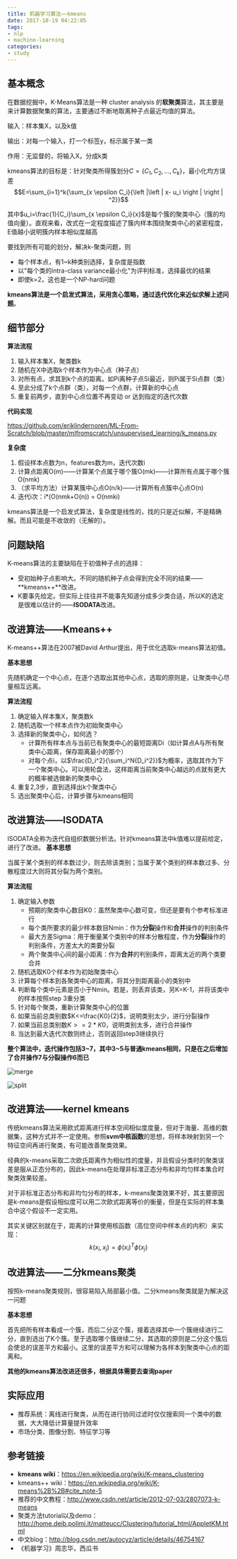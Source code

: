 ```yaml
---
title: 机器学习算法——kmeans
date: 2017-10-19 04:22:05
tags:
- nlp
- machine-learning
categories:
- study
---
```


## 基本概念
在数据挖掘中，K-Means算法是一种 cluster analysis 的**软聚类**算法，其主要是来计算数据聚集的算法，主要通过不断地取离种子点最近均值的算法。

输入：样本集X，以及k值

输出：对每一个输入，打一个标签y，标示属于某一类

作用：无监督的，将输入X，分成k类

kmeans算法的目标是：针对聚类所得簇划分$C=\{C_1,C_2,...,C_k\}$，最小化均方误差
$$E=\sum_{i=1}^k{\sum_{x \epsilon  C_i}{\left |\left | x- u_i \right |  \right | ^2}}$$

其中$u_i=\frac{1}{C_i}\sum_{x \epsilon  C_i}{x}$是每个簇的聚类中心（簇的均值向量）。直观来看，改式在一定程度描述了簇内样本围绕聚类中心的紧密程度，E值越小说明簇内样本相似度越高

<!--more-->


要找到所有可能的划分，解决k-聚类问题，则

* 每个样本点，有1~k种类别选择，复杂度是指数
* 以"每个类的intra-class variance最小化"为评判标准，选择最优的结果
* 即使k=2，这也是一个NP-hard问题

**kmeans算法是一个启发式算法，采用贪心策略，通过迭代优化来近似求解上述问题**。

## 细节部分

**算法流程**

1. 输入样本集X，聚类数k
2. 随机在X中选取k个样本作为中心点（种子点）
3. 对所有点，求其到k个点的距离。如Pi离种子点Si最近，则Pi属于Si点群（类）
4. 至此分成了k个点群（类），对每一个点群，计算新的中心点
5. 重复前两步，直到中心点位置不再变动 or 达到指定的迭代次数

**代码实现**

https://github.com/eriklindernoren/ML-From-Scratch/blob/master/mlfromscratch/unsupervised_learning/k_means.py

**复杂度**

1. 假设样本点数为n，features数为m，迭代次数i
2. 计算点距离O(m)——计算某个点属于哪个簇O(mk)——计算所有点属于哪个簇O(nmk)
3. （求平均方法）计算某簇中心点O(n/k)——计算所有点簇中心点O(n)
4. 迭代i次：i*(O(nmk+O(n)) = O(nmki)



kmeans算法是一个启发式算法，复杂度是线性的，找的只是近似解，不是精确解。而且可能是不收敛的（无解的）。



## 问题缺陷
K-means算法的主要缺陷在于初值种子点的选择：

* 受初始种子点影响大。不同的随机种子点会得到完全不同的结果——**kmeans++**改进。
* K要事先给定。但实际上往往并不能事先知道分成多少类合适，所以K的选定是很难以估计的——**ISODATA**改进。



## 改进算法——Kmeans++

K-means++算法在2007被David Arthur提出，用于优化选取k-means算法初值。

**基本思想**

先随机确定一个中心点，在逐个选取出其他中心点，选取的原则是，让聚类中心尽量相互远离。

**算法流程**

1. 确定输入样本集X，聚类数k
2. 随机选取一个样本点作为初始聚类中心
3. 选择新的聚类中心，如何选？
	* 计算所有样本点与当前已有聚类中心的最短距离Di（如计算点A与所有聚类中心距离，保存距离最小的那个）
	* 对每个点i，以$\frac{D_i^2}{\sum_i^N{D_i^2}}$为概率，选取其作为下一个聚类中心。可以用轮盘法，这样距离当前聚类中心越远的点就有更大的概率被选做新的聚类中心
4. 重复2,3步，直到选择出k个聚类中心
5. 选出聚类中心后，计算步骤与kmeans相同

## 改进算法——ISODATA

ISODATA全称为迭代自组织数据分析法。针对kmeans算法中k值难以提前给定，进行了改进。
**基本思想**

当属于某个类别的样本数过少，则去除该类别；当属于某个类别的样本数过多、分散程度过大则将其分裂为两个类别。

**算法流程**

1. 确定输入参数
	* 预期的聚类中心数目K0：虽然聚类中心数可变，但还是要有个参考标准进行
	* 每个类所要求的最少样本数目Nmin：作为**分裂**操作和**合并**操作的判别条件
	* 最大方差Sigma：用于衡量某个类别中的样本分散程度，作为**分裂**操作的判别条件，方差太大的类要分裂
	* 两个聚类中心间的最小距离：作为**合并**的判别条件，距离太近的两个类要合并
2. 随机选取K0个样本作为初始聚类中心
3. 计算每个样本到各聚类中心的距离，将其分到距离最小的类别中
4. 判断每个类中元素是否小于Nmin。若是，则丢弃该类，另K=K-1，并将该类中的样本按照step 3重分类
5. 针对每个聚类，重新计算聚类中心的位置
6. 如果当前总类别数$K<=\frac{K0}{2}$，说明类别太少，进行分裂操作
7. 如果当前总类别数$K>=2*K0$，说明类别太多，进行合并操作
8. 当达到最大迭代次数则终止，否则返回step3继续执行

**整个算法中，迭代操作包括3~7，其中3~5与普通kmeans相同，只是在之后增加了合并操作7与分裂操作6而已**

![merge](merge.png)

![split](split.png)


## 改进算法——kernel kmeans

传统kmeans算法采用欧式距离进行样本空间相似度度量，但对于海量、高维的数据集，这种方式并不一定使用。参照**svm中核函数**的思想，将样本映射到另一个特征空间再进行聚类，有可能改善聚类效果。


经典的k-means采取二次欧氏距离作为相似性的度量，并且假设分类时的聚类误差是服从正态分布的，因此k-means在处理非标准正态分布和非均匀样本集合时聚类效果较差。

对于非标准正态分布和非均匀分布的样本，k-means聚类效果不好，其主要原因是k-means是假设相似度可以用二次欧式距离等价的衡量，但是在实际的样本集合中这个假设不一定实用。

其实关键区别就在于，距离的计算使用核函数（高位空间中样本点的内积）来实现：
$$k(x_i, x_j) = \phi (x_i)^T \phi (x_j)$$

## 改进算法——二分kmeans聚类

按照k-means聚类规则，很容易陷入局部最小值。二分kmeans聚类就是为解决这一问题

**基本思想**

首先把所有样本看成一个簇，而后二分这个簇，接着选择其中一个簇继续进行二分，直到选出了K个簇。至于选取哪个簇继续二分，其选取的原则是二分这个簇后会使总的误差平方和最小。这里的误差平方和可以理解为各样本到聚类中心点的距离和。

**其他的kmeans算法改进还很多，根据具体需要去查询paper**

## 实际应用

* 推荐系统：离线进行聚类，从而在进行协同过滤时仅仅搜索同一个类中的数据，大大降低计算量提升效率
* 市场分类、图像分割、特征学习等

## 参考链接

* **kmeans wiki**：https://en.wikipedia.org/wiki/K-means_clustering
* kmeans++ wiki：https://en.wikipedia.org/wiki/K-means%2B%2B#cite_note-5
* 推荐的中文教程：http://www.csdn.net/article/2012-07-03/2807073-k-means
* 聚类方法tutorial以及demo：http://home.deib.polimi.it/matteucc/Clustering/tutorial_html/AppletKM.html
* 中文blog：http://blog.csdn.net/autocyz/article/details/46754167
* 《机器学习》周志华，西瓜书




